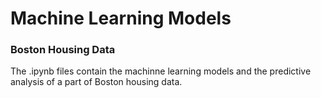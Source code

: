 # Machine Learning Models 

### Boston Housing Data
The .ipynb files contain the machinne learning models and the predictive analysis of a part of Boston housing data.
